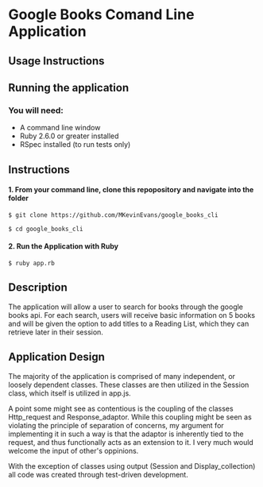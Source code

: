 # Google Books Comand Line Application

## Usage Instructions

## Running the application

### You will need:

- A command line window
- Ruby 2.6.0 or greater installed
- RSpec installed (to run tests only)

## Instructions

#### 1. From your command line, clone this repopository and navigate into the folder

`$ git clone https://github.com/MKevinEvans/google_books_cli`

`$ cd google_books_cli`

#### 2. Run the Application with Ruby

`$ ruby app.rb`

## Description

The application will allow a user to search for books through the google books api.
For each search, users will receive basic information on 5 books and will be given the option to add titles to a Reading List, which they can retrieve later in their session.

## Application Design

The majority of the application is comprised of many independent, or loosely dependent classes. These classes are then utilized in the Session class, which itself is utilized in app.js.

A point some might see as contentious is the coupling of the classes Http_request and Response_adaptor. While this coupling might be seen as violating the principle of separation of concerns, my argument for implementing it in such a way is that the adaptor is inherently tied to the request, and thus functionally acts as an extension to it. I very much would welcome the input of other's oppinions.

With the exception of classes using output (Session and Display_collection) all code was created through test-driven development.
